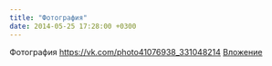 ```yaml
---
title: "Фотография"
date: 2014-05-25 17:28:00 +0300
---
```


Фотография
<a class="vk-attach" href="https://vk.com/photo41076938_331048214">https://vk.com/photo41076938_331048214</a>
<a class="vk-attach" href="https://vk.com/photo41076938_331048214">Вложение</a>

